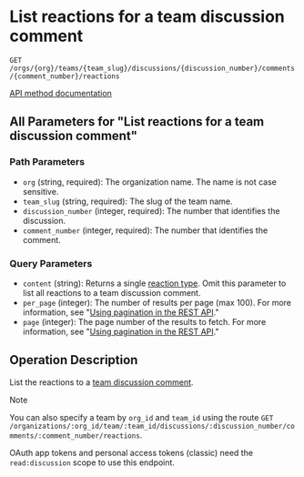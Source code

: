 # List reactions for a team discussion comment

`GET /orgs/{org}/teams/{team_slug}/discussions/{discussion_number}/comments/{comment_number}/reactions`

[API method documentation](https://docs.github.com/rest/reactions/reactions#list-reactions-for-a-team-discussion-comment)

## All Parameters for "List reactions for a team discussion comment"

### Path Parameters

- `org` (string, required): The organization name. The name is not case sensitive.
- `team_slug` (string, required): The slug of the team name.
- `discussion_number` (integer, required): The number that identifies the discussion.
- `comment_number` (integer, required): The number that identifies the comment.
### Query Parameters

- `content` (string): Returns a single [reaction type](https://docs.github.com/rest/reactions/reactions#about-reactions). Omit this parameter to list all reactions to a team discussion comment.
- `per_page` (integer): The number of results per page (max 100). For more information, see "[Using pagination in the REST API](https://docs.github.com/rest/using-the-rest-api/using-pagination-in-the-rest-api)."
- `page` (integer): The page number of the results to fetch. For more information, see "[Using pagination in the REST API](https://docs.github.com/rest/using-the-rest-api/using-pagination-in-the-rest-api)."

## Operation Description

List the reactions to a [team discussion comment](https://docs.github.com/rest/teams/discussion-comments#get-a-discussion-comment).

> [!NOTE]
> You can also specify a team by `org_id` and `team_id` using the route `GET /organizations/:org_id/team/:team_id/discussions/:discussion_number/comments/:comment_number/reactions`.

OAuth app tokens and personal access tokens (classic) need the `read:discussion` scope to use this endpoint.
